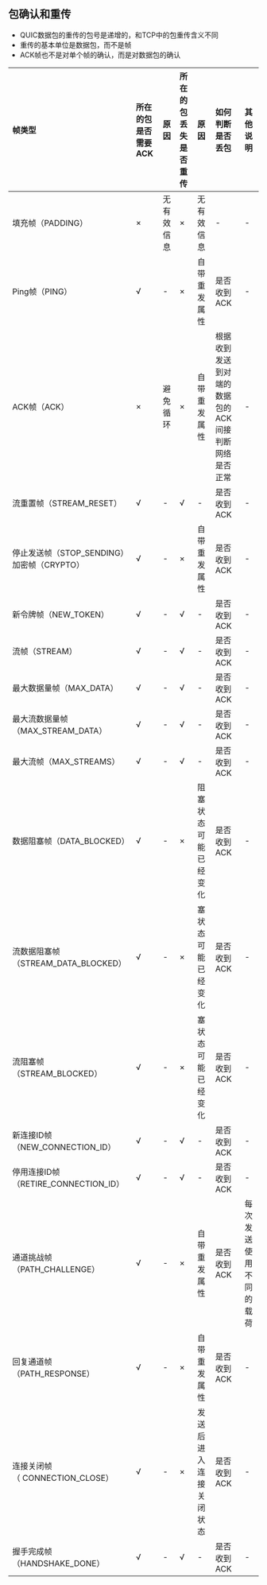 ## 包确认和重传
- QUIC数据包的重传的包号是递增的，和TCP中的包重传含义不同
- 重传的基本单位是数据包，而不是帧
- ACK帧也不是对单个帧的确认，而是对数据包的确认

|帧类型|所在的包是否需要ACK|原因|所在的包丢失是否重传|原因|如何判断是否丢包|其他说明
|:---|:---|:---|:---|:---|:---|:---|
|填充帧（PADDING）|×|无有效信息|×|无有效信息|-|-|
|Ping帧（PING）|√|-|×|自带重发属性|是否收到ACK|-|
|ACK帧（ACK）|×|避免循环|×|自带重发属性|根据收到发送到对端的数据包的ACK间接判断网络是否正常|-|
|流重置帧（STREAM_RESET）|√|-|√|-|是否收到ACK|-|
|停止发送帧（STOP_SENDING）加密帧（CRYPTO）|√|-|×|自带重发属性|是否收到ACK|-|
|新令牌帧（NEW_TOKEN）|√|-|√|-|是否收到ACK|-|
|流帧（STREAM）|√|-|√|-|是否收到ACK|-|
|最大数据量帧（MAX_DATA）|√|-|√|-|是否收到ACK|-|
|最大流数据量帧（MAX_STREAM_DATA）|√|-|√|-|是否收到ACK|-|
|最大流帧（MAX_STREAMS）|√|-|√|-|是否收到ACK|-|
|数据阻塞帧（DATA_BLOCKED）|√|-|×|阻塞状态可能已经变化|是否收到ACK|-|
|流数据阻塞帧（STREAM_DATA_BLOCKED）|√|-|×|塞状态可能已经变化|是否收到ACK|-|
|流阻塞帧（STREAM_BLOCKED）|√|-|×|塞状态可能已经变化|是否收到ACK|-|
|新连接ID帧（NEW_CONNECTION_ID）|√|-|√|-|是否收到ACK|-|
|停用连接ID帧（RETIRE_CONNECTION_ID）|√|-|√|-|是否收到ACK|-|
|通道挑战帧（PATH_CHALLENGE）|√|-|×|自带重发属性|是否收到ACK|每次发送使用不同的载荷|
|回复通道帧（PATH_RESPONSE）|√|-|×|自带重发属性|是否收到ACK|-|
|连接关闭帧（ CONNECTION_CLOSE）|√|-|×|发送后进入连接关闭状态|是否收到ACK|-|
|握手完成帧（HANDSHAKE_DONE）|√|-|√|-|是否收到ACK|-|



